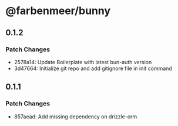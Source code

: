 # @farbenmeer/bunny

## 0.1.2

### Patch Changes

- 2578a14: Update Boilerplate with latest bun-auth version
- 3d47664: Initialize git repo and add gitignore file in init command

## 0.1.1

### Patch Changes

- 857aead: Add missing dependency on drizzle-orm
